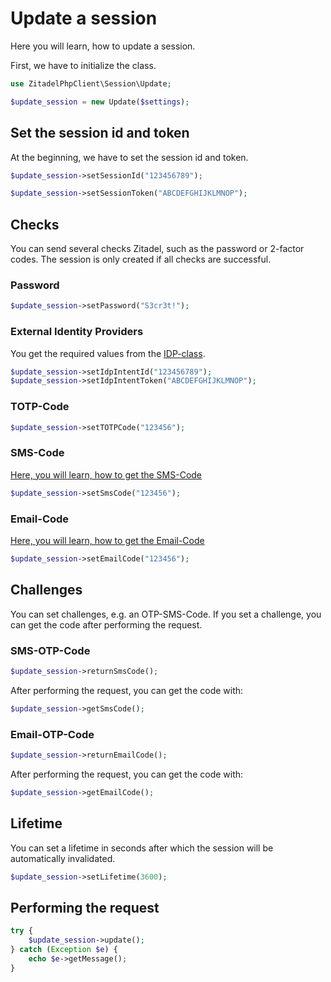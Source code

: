 # Update a session

Here you will learn, how to update a session.

First, we have to initialize the class.
```php
use ZitadelPhpClient\Session\Update;

$update_session = new Update($settings);
```

## Set the session id and token

At the beginning, we have to set the session id and token.

```php
$update_session->setSessionId("123456789");

$update_session->setSessionToken("ABCDEFGHIJKLMNOP");
```

## Checks

You can send several checks Zitadel, such as the password or 2-factor codes. 
The session is only created if all checks are successful.

### Password

```PHP
$update_session->setPassword("S3cr3t!");
```

### External Identity Providers

You get the required values from the [IDP-class](IDP.md).

```PHP
$update_session->setIdpIntentId("123456789");
$update_session->setIdpIntentToken("ABCDEFGHIJKLMNOP");
```

### TOTP-Code

```PHP
$update_session->setTOTPCode("123456");
```

### SMS-Code

[Here, you will learn, how to get the SMS-Code](#sms-otp-code)

```PHP
$update_session->setSmsCode("123456");
```

### Email-Code

[Here, you will learn, how to get the Email-Code](#email-otp-code)


```PHP
$update_session->setEmailCode("123456");
```

## Challenges

You can set challenges, e.g. an OTP-SMS-Code. If you set a challenge, you can get the code after performing the request.

### SMS-OTP-Code

```PHP
$update_session->returnSmsCode();
```

After performing the request, you can get the code with:

```PHP
$update_session->getSmsCode();
```

### Email-OTP-Code

```PHP
$update_session->returnEmailCode();
```

After performing the request, you can get the code with:

```PHP
$update_session->getEmailCode();
```

## Lifetime

You can set a lifetime in seconds after which the session will be automatically invalidated.

```php
$update_session->setLifetime(3600);
```

## Performing the request

```PHP
try {
    $update_session->update();
} catch (Exception $e) {
    echo $e->getMessage();
}
```

